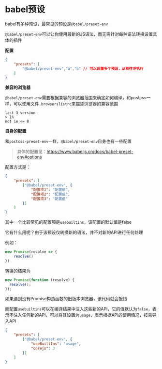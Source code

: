 # babel预设

babel有多种预设，最常见的预设是`@babel/preset-env`

`@babel/preset-env`可以让你使用最新的JS语法，而无需针对每种语法转换设置具体的插件

**配置**

```json
{
    "presets": [
        "@babel/preset-env","a","b" // 可以设置多个预设，从右往左执行
    ]
}
```

**兼容的浏览器**

`@babel/preset-env`需要根据兼容的浏览器范围来确定如何编译，和postcss一样，可以使用文件`.browserslistrc`来描述浏览器的兼容范围

```
last 3 version
> 1%
not ie <= 8
```

**自身的配置**

和`postcss-preset-env`一样，`@babel/preset-env`自身也有一些配置

> 具体的配置见：https://www.babeljs.cn/docs/babel-preset-env#options

配置方式是：

```json
{
    "presets": [
        ["@babel/preset-env", {
            "配置项1": "配置值",
            "配置项2": "配置值",
            "配置项3": "配置值"
        }]
    ]
}
```

其中一个比较常见的配置项是`usebuiltins`，该配置的默认值是false

它有什么用呢？由于该预设仅转换新的语法，并不对新的API进行任何处理

例如：

```js
new Promise(resolve => {
    resolve()
})
```

转换的结果为

```js
new Promise(function (resolve) {
  resolve();
});
```

如果遇到没有Promise构造函数的旧版本浏览器，该代码就会报错

而配置`usebuiltins`可以在编译结果中注入这些新的API，它的值默认为`false`，表示不注入任何新的API，可以将其设置为`usage`，表示根据API的使用情况，按需导入API

```json
{
    "presets": [
        ["@babel/preset-env", {
            "useBuiltIns": "usage",
            "corejs": 3
        }]
    ]
}
```
